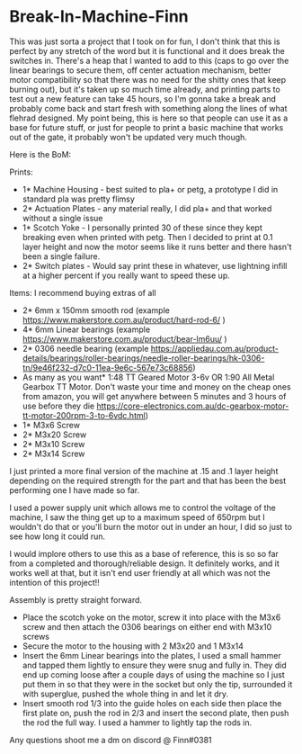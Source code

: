 # Break-In-Machine-Finn

This was just sorta a project that I took on for fun, I don't think that this is perfect by any stretch of the word but it is functional and it does break the switches in. There's a heap that I wanted to add to this (caps to go over the linear bearings to secure them, off center actuation mechanism, better motor compatibility so that there was no need for the shitty ones that keep burning out), but it's taken up so much time already, and printing parts to test out a new feature can take 45 hours, so I'm gonna take a break and probably come back and start fresh with something along the lines of what flehrad designed. My point being, this is here so that people can use it as a base for future stuff, or just for people to print a basic machine that works out of the gate, it probably won't be updated very much though. 

[snapshot]: /Images/IMG_9655 "Machine Snapshot"

Here is the BoM:

Prints:
  - 1* Machine Housing - best suited to pla+ or petg, a prototype I did in standard pla was pretty flimsy
  - 2* Actuation Plates - any material really, I did pla+ and that worked without a single issue
  - 1* Scotch Yoke - I personally printed 30 of these since they kept breaking even when printed with petg. Then I decided to print at 0.1 layer height and now the motor seems like it runs better and there hasn't been a single failure.
  - 2* Switch plates - Would say print these in whatever, use lightning infill at a higher percent if you really want to speed these up.

Items: I recommend buying extras of all
  - 2* 6mm x 150mm smooth rod (example https://www.makerstore.com.au/product/hard-rod-6/ )
  - 4* 6mm Linear bearings (example https://www.makerstore.com.au/product/bear-lm6uu/ )
  - 2* 0306 needle bearing (example https://appliedau.com.au/product-details/bearings/roller-bearings/needle-roller-bearings/hk-0306-tn/9e46f232-d7c0-11ea-9e6c-567e73c68856)
  - As many as you want* 1:48 TT Geared Motor 3-6v OR 1:90 All Metal Gearbox TT Motor. Don't waste your time and money on the cheap ones from amazon, you will get anywhere between 5 minutes and 3 hours of use before they die https://core-electronics.com.au/dc-gearbox-motor-tt-motor-200rpm-3-to-6vdc.html)
  - 1* M3x6 Screw
  - 2* M3x20 Screw
  - 2* M3x10 Screw
  - 2* M3x14 Screw

I just printed a more final version of the machine at .15 and .1 layer height depending on the required strength for the part and that has been the best performing one I have made so far.

I used a power supply unit which allows me to control the voltage of the machine, I saw the thing get up to a maximum speed of 650rpm but I wouldn't do that or you'll burn the motor out in under an hour, I did so just to see how long it could run.

I would implore others to use this as a base of reference, this is so so far from a completed and thorough/reliable design. It definitely works, and it works well at that, but it isn't end user friendly at all which was not the intention of this project!!

Assembly is pretty straight forward.
  - Place the scotch yoke on the motor, screw it into place with the M3x6 screw and then attach the 0306 bearings on either end with M3x10 screws
  - Secure the motor to the housing with 2 M3x20 and 1 M3x14
  - Insert the 6mm Linear bearings into the plates, I used a small hammer and tapped them lightly to ensure they were snug and fully in. They did end up coming loose after a couple days of using the machine so I just put them in so that they were in the socket but only the tip, surrounded it with superglue, pushed the whole thing in and let it dry. 
  - Insert smooth rod 1/3 into the guide holes on each side then place the first plate on, push the rod in 2/3 and insert the second plate, then push the rod the full way. I used a hammer to lightly tap the rods in.


Any questions shoot me a dm on discord @ Finn#0381
